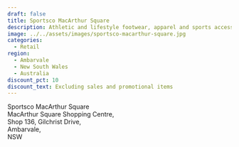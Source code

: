 ```yaml
---
draft: false
title: Sportsco MacArthur Square
description: Athletic and lifestyle footwear, apparel and sports accessories
image: ../../assets/images/sportsco-macarthur-square.jpg
categories:
  - Retail
region:
  - Ambarvale
  - New South Wales
  - Australia
discount_pct: 10
discount_text: Excluding sales and promotional items
---
```

Sportsco MacArthur Square\
MacArthur Square Shopping Centre, \
Shop 136, Gilchrist Drive, \
Ambarvale, \
NSW
